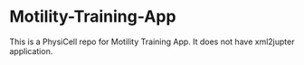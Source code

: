 # Motility-Training-App
 This is a PhysiCell repo for Motility Training App. It does not have xml2jupter application.
